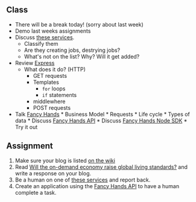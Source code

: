 ## Class

* There will be a break today! (sorry about last week)
* Demo last weeks assignments
* Discuss [these services](https://docs.google.com/spreadsheets/d/10U8BtrQON8WmT7pfvaGjnsY4YgcDEW0T-niR0tmqV10/edit#gid=0).
    * Classify them
    * Are they creating jobs, destrying jobs?
    * What's not on the list? Why? Will it get added?
* Review [Express](http://expressjs.com/)
    * What does it do? (HTTP)
      * GET requests
      * Templates
          * `for` loops
    	  * `if` statements
      * middlewhere
      * POST requests
* Talk [Fancy Hands](https://www.fancyhands.com)
      * Business Model
      * Requests
          * Life cycle
          * Types of data
      * Discuss [Fancy Hands API](https://www.fancyhands.com/developer)
      * Discuss [Fancy Hands Node SDK](https://github.com/fancyhands/fancyhands-node)
          * Try it out

## Assignment

1. Make sure your blog is listed [on the wiki](https://github.com/tedroden/nyu-labor-class/wiki)
2. Read [Will the on-demand economy raise global living standards?](https://www.weforum.org/agenda/2015/09/will-the-on-demand-economy-raise-global-living-standards/) and write a response on your blog.
3. Be a human on one of [these services](https://docs.google.com/spreadsheets/d/10U8BtrQON8WmT7pfvaGjnsY4YgcDEW0T-niR0tmqV10/edit#gid=0) and report back.
4. Create an application using the [Fancy Hands API](https://www.fancyhands.com/api) to have a human complete a task.

